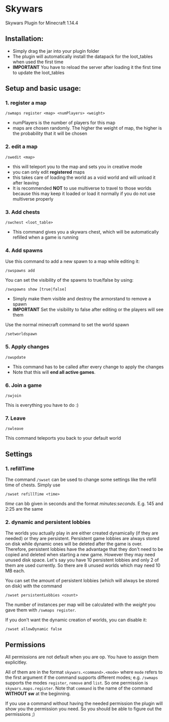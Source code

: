 # Skywars
Skywars Plugin for Minecraft 1.14.4

## Installation:
- Simply drag the jar into your plugin folder
- The plugin will automatically install the datapack for the loot_tables when used the first time
- **IMPORTANT** You have to reload the server after loading it the first time to update the loot_tables

## Setup and basic usage:
### 1. register a map
```
/swmaps register <map> <numPlayers> <weight>
```
- numPlayers is the number of players for this map
- maps are chosen randomly. The higher the weight of map, the higher is the probability that it will be chosen

### 2. edit a map
```
/swedit <map>
```
- this will teleport you to the map and sets you in creative mode
- you can only edit **registered** maps
- this takes care of loading the world as a void world and will unload it after leaving
- It is recommended **NOT** to use multiverse to travel to those worlds because this may 
  keep it loaded or load it normally if you do not use multiverse properly
  
### 3. Add chests
```
/swchest <loot_table>
```
- This command gives you a skywars chest, which will be automatically refilled when a game is running

### 4. Add spawns

Use this command to add a new spawn to a map while editing it:
```
/swspawns add
```
You can set the visibility of the spawns to true/false by using:
```
/swspawns show [true|false]
```
- Simply make them visible and destroy the armorstand to remove a spawn
- **IMPORTANT** Set the visibility to false after editing or the players will see them

Use the normal minecraft command to set the world spawn
```
/setworldspawn
```

### 5. Apply changes
```
/swupdate
```
- This command has to be called after every change to apply the changes
- Note that this will **end all active games**.

### 6. Join a game
```
/swjoin
```
This is everything you have to do :)

### 7. Leave
```
/swleave
```
This command teleports you back to your default world

## Settings

### 1. refillTime

The command `/swset` can be used to change some settings like the refill time of chests. Simply use
```
/swset refillTime <time>
```
*time* can bb given in seconds and the format *minutes:seconds*. E.g. 145 and 2:25 are the same

### 2. dynamic and persistent lobbies

The worlds you actually play in are either created dynamically (if they are needed) or they are persistent. Persistent game lobbies are always stored on disk while dynamic ones will be deleted after the game is over. Therefore, persistent lobbies have the advantage that they don't need to be copied and deleted when starting a new game. However they may need unused disk space. Let's say you have 10 persistent lobbies and only 2 of them are used currently. So there are 8 unused worlds which may need 10 MB each. 

You can set the amount of persistent lobbies (which will always be stored on disk) with the command
```
/swset persistentLobbies <count>
```
The number of instances per map will be calculated with the *weight* you gave them with `/swmaps register`.

If you don't want the dynamic creation of worlds, you can disable it:
```
/swset allowDynamic false
```

## Permissions

All permissions are not default when you are op. You have to assign them explicitley.

All of them are in the format `skywars.<command>.<mode>` where `mode` refers to the first argument if the command supports different modes; e.g. `/swmaps` supports the modes `register`, `remove` and `list`. So one permission is `skywars.maps.register`. Note that `command` is the name of the command **WITHOUT sw** at the beginning.

If you use a command without having the needed permission the plugin will show you the permission you need. So you should be able to figure out the permissions ;)
